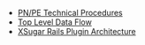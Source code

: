 * [PN/PE Technical Procedures](system_level/TechnicalProcedures.html)
* [Top Level Data Flow](system_level/TopLevelDataFlow.html)
* [XSugar Rails Plugin Architecture](system_level/XSugarPlugin.html)
